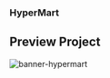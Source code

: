 ### HyperMart
## Preview Project
![banner-hypermart](https://github.com/alirfanyasin/hypermart-app/assets/77270380/acbd7a2e-368f-4bb3-9b3d-b51f77abb6db)
